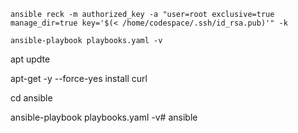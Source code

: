 `ansible reck -m authorized_key -a "user=root exclusive=true manage_dir=true key='$(< /home/codespace/.ssh/id_rsa.pub)'" -k`


`ansible-playbook playbooks.yaml -v ` 

apt updte

apt-get -y --force-yes install curl

cd ansible

ansible-playbook playbooks.yaml -v# ansible
